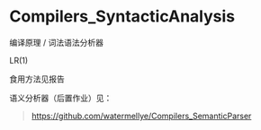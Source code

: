 # Compilers_SyntacticAnalysis
编译原理 / 词法语法分析器

LR(1)

食用方法见报告

语义分析器（后置作业）见：
>https://github.com/watermellye/Compilers_SemanticParser
